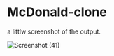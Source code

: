 # McDonald-clone
a littlw screenshot of the output.

![Screenshot (41)](https://github.com/Prachi07sachan/McDonald-clone/assets/116246689/0b5334f4-8afb-4329-b563-7243c80555ec)

